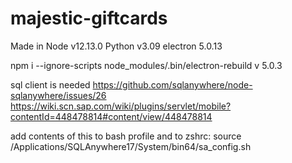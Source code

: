 # majestic-giftcards

Made in Node v12.13.0
Python v3.09
electron 5.0.13

npm i --ignore-scripts
node_modules/.bin/electron-rebuild v 5.0.3

sql client is needed
https://github.com/sqlanywhere/node-sqlanywhere/issues/26
https://wiki.scn.sap.com/wiki/plugins/servlet/mobile?contentId=448478814#content/view/448478814

add contents of this to bash profile and to zshrc:
source /Applications/SQLAnywhere17/System/bin64/sa_config.sh
